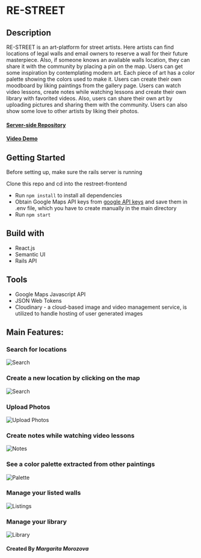 # RE-STREET

## Description

RE-STREET is an art-platform for street artists. Here artists can find locations of legal walls and email owners to reserve a wall for their future masterpiece. Also, if someone knows an available walls location, they can share it with the community by placing a pin on the map. Users can get some inspiration by contemplating modern art. Each piece of art has a color palette showing the colors used to make it. Users can create their own moodboard by liking paintings from the gallery page. Users can watch video lessons, create notes while watching lessons and create their own library with favorited videos. Also, users can share their own art by uploading pictures and sharing them with the community. Users can also show some love to other artists by liking their photos.

#### [Server-side Repository](https://github.com/rita-morozova/final-backend)

#### [Video Demo](https://www.youtube.com/watch?v=oPv08cnf1gM&feature=youtu.be)

## Getting Started

Before setting up, make sure the rails server is running

Clone this repo and cd into the restreet-frontend

- Run `npm install` to install all dependencies
- Obtain Google Maps API keys from [google API keys](https://developers.google.com/maps/documentation/javascript/get-api-key) and save them in .env file, which you have to create manually in the main directory
- Run `npm start`

## Build with

- React.js
- Semantic UI
- Rails API

## Tools

- Google Maps Javascript API
- JSON Web Tokens
- Cloudinary - a cloud-based image and video management service, is utilized to handle hosting of user generated images

## Main Features:

### Search for locations

![Search](https://res.cloudinary.com/diexi8g0j/image/upload/v1611191544/Screen_Shot_2021-01-20_at_5.08.28_PM_d57qme.png)

### Create a new location by clicking on the map

![Search](https://res.cloudinary.com/diexi8g0j/image/upload/v1611191546/Screen_Shot_2021-01-20_at_5.08.41_PM_deqncs.png)

### Upload Photos

![Upload Photos](https://res.cloudinary.com/diexi8g0j/image/upload/v1611191562/Screen_Shot_2021-01-20_at_5.09.47_PM_l7uxoc.png)

### Create notes while watching video lessons

![Notes](https://res.cloudinary.com/diexi8g0j/image/upload/v1611191560/Screen_Shot_2021-01-20_at_5.09.35_PM_hoooao.png)

### See a color palette extracted from other paintings

![Palette](https://res.cloudinary.com/diexi8g0j/image/upload/v1611191572/Screen_Shot_2021-01-20_at_4.46.02_PM_vwefp4.png)

### Manage your listed walls

![Listings](https://res.cloudinary.com/diexi8g0j/image/upload/v1611191591/Screen_Shot_2021-01-20_at_5.10.34_PM_arzvgd.png)

### Manage your library

![Library](https://res.cloudinary.com/diexi8g0j/image/upload/v1611191594/Screen_Shot_2021-01-20_at_5.10.18_PM_bi0vkb.png)

#### Created By _**Margarita Morozova**_
